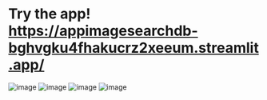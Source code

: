 # Try the app! https://appimagesearchdb-bghvgku4fhakucrz2xeeum.streamlit.app/

![image](https://github.com/StatsAI/streamlit_image_search_db/assets/67183539/e29a2ab6-ffbd-436a-b811-6cb9f4c2f896)
![image](https://github.com/StatsAI/streamlit_image_search_db/assets/67183539/ffb79606-da49-4653-8b73-6bdc082fb64a)
![image](https://github.com/StatsAI/streamlit_image_search_db/assets/67183539/e87ea60a-6f74-4f41-a97b-2d753a2d6d6a)
![image](https://github.com/StatsAI/streamlit_image_search_db/assets/67183539/c7083002-8734-48f9-b6de-63cee2bb08db)




